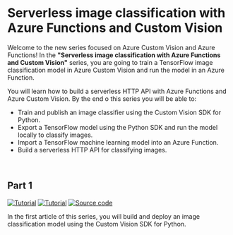 # Serverless image classification with Azure Functions and Custom Vision 

Welcome to the new series focused on Azure Custom Vision and Azure Functions! In the **"Serverless image classification with Azure Functions and Custom Vision"** series, you are going to train a TensorFlow image classification model in Azure Custom Vision and run the model in an Azure Function.

You will learn how to build a serverless HTTP API with Azure Functions and Azure Custom Vision. By the end o this series you will be able to:

- Train and publish an image classifier using the Custom Vision SDK for Python.
- Export a TensorFlow model using the Python SDK and run the model locally to classify images.
- Import a TensorFlow machine learning model into an Azure Function.
- Build a serverless HTTP API for classifying images.

<br>

## Part 1
<p>
  <a href="https://sfoteini.github.io/blog/serverless-image-classification-with-azure-functions-and-custom-vision-part-1/" target="_blank"><img src="https://img.shields.io/badge/Instructions-informational?style=for-the-badge" alt="Tutorial"></a>
  <a href="https://techcommunity.microsoft.com/t5/educator-developer-blog/serverless-image-classification-with-azure-functions-and-custom/ba-p/3638355" target="_blank"><img src="https://img.shields.io/badge/Microsoft Tech Community Blog-critical?style=for-the-badge" alt="Tutorial"></a>
  <a href="/part1-Custom-Vision-model/main.py" target="_blank"><img src="https://img.shields.io/badge/Python App-yellow?style=for-the-badge" alt="Source code"></a>
</p>

In the first article of this series, you will build and deploy an image classification model using the Custom Vision SDK for Python.

<br>
